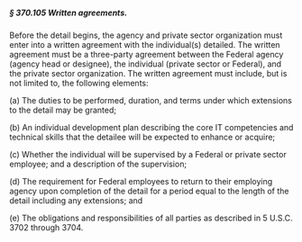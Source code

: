 ##### § 370.105 Written agreements. #####

Before the detail begins, the agency and private sector organization must enter into a written agreement with the individual(s) detailed. The written agreement must be a three-party agreement between the Federal agency (agency head or designee), the individual (private sector or Federal), and the private sector organization. The written agreement must include, but is not limited to, the following elements:

(a) The duties to be performed, duration, and terms under which extensions to the detail may be granted;

(b) An individual development plan describing the core IT competencies and technical skills that the detailee will be expected to enhance or acquire;

(c) Whether the individual will be supervised by a Federal or private sector employee; and a description of the supervision;

(d) The requirement for Federal employees to return to their employing agency upon completion of the detail for a period equal to the length of the detail including any extensions; and

(e) The obligations and responsibilities of all parties as described in 5 U.S.C. 3702 through 3704.